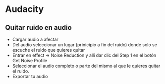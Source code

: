 # Audacity

## Quitar ruido en audio

* Cargar audio a afectar
* Del audio seleccionar un lugar (prinicipio a fin del ruido) donde solo se escuche el ruido que quieres quitar
* Entrar en effect -> Noise Reduction y allí dar clic del Step 1 en el botón Get Noise Profile
* Seleccionar el audio completo o parte del mismo al que le quieres quitar el ruido.
* Exportar tu audio

